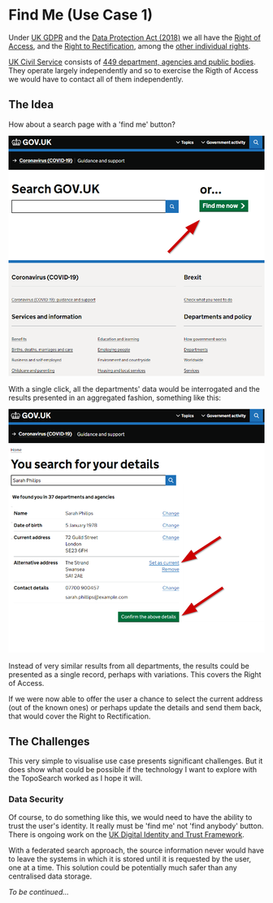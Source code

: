 # Find Me (Use Case 1)

Under [UK GDPR](https://ico.org.uk/for-organisations/dp-at-the-end-of-the-transition-period/data-protection-and-the-eu-in-detail/the-uk-gdpr/) and the [Data Protection Act (2018)](https://www.legislation.gov.uk/ukpga/2018/12/contents/enacted) we all have the [Right of Access](https://ico.org.uk/for-organisations/guide-to-data-protection/guide-to-the-general-data-protection-regulation-gdpr/individual-rights/right-of-access/), and the [Right to Rectification](https://ico.org.uk/for-organisations/guide-to-data-protection/guide-to-the-general-data-protection-regulation-gdpr/individual-rights/right-to-rectification/), among the [other individual rights](https://ico.org.uk/for-organisations/guide-to-data-protection/guide-to-the-general-data-protection-regulation-gdpr/individual-rights/). 

[UK Civil Service](https://www.gov.uk/government/organisations/civil-service) consists of [449 department, agencies and public bodies](https://www.gov.uk/government/organisations). They operate largely independently and so to exercise the Rigth of Access we would have to contact all of them independently. 

## The Idea 

How about a search page with a 'find me' button? 

![Find Me Button](./find-me-button.png)

With a single click, all the departments' data would be interrogated and the results presented in an aggregated fashion, something like this: 

![Found Me Page](./found-me-page.png)

Instead of very similar results from all departments, the results could be presented as a single record, perhaps with variations. This covers the Right of Access. 

If we were now able to offer the user a chance to select the current address (out of the known ones) or perhaps update the details and send them back, that would cover the Right to Rectification. 

## The Challenges

This very simple to visualise use case presents significant challenges. But it does show what could be possible if the technology I want to explore with the TopoSearch worked as I hope it will. 

### Data Security
Of course, to do something like this, we would need to have the ability to trust the user's identity. It really must be 'find me' not 'find anybody' button. There is ongoing work on the [UK Digital Identity and Trust Framework](https://www.gov.uk/government/publications/uk-digital-identity-attributes-trust-framework-updated-version).

With a federated search approach, the source information never would have to leave the systems in which it is stored until it is requested by the user, one at a time. This solution could be potentially much safer than any centralised data storage. 

*To be continued...*